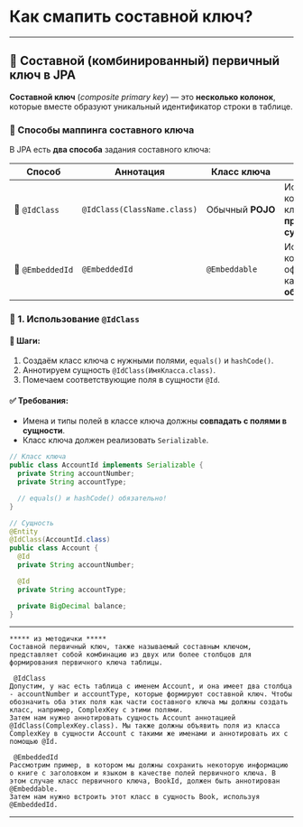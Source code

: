 # Как смапить составной ключ?

---
## 🔐 Составной (комбинированный) первичный ключ в JPA
**Составной ключ** (_composite primary key_) — это **несколько колонок**, которые вместе образуют уникальный идентификатор строки в таблице.

### 🧭 Способы маппинга составного ключа
В JPA есть **два способа** задания составного ключа:

|**Способ**|**Аннотация**|**Класс ключа**|**Особенности**|
|---|---|---|---|
|🔹 `@IdClass`|`@IdClass(ClassName.class)`|Обычный **POJO**|Используется, когда поля ключа **объявлены прямо в сущности**.|
|🔹 `@EmbeddedId`|`@EmbeddedId`|`@Embeddable`|Используется, когда ключ оформлен как **встроенный объект**.|

### 🧩 1. Использование `@IdClass`
#### 📌 Шаги:
1. Создаём класс ключа с нужными полями, `equals()` и `hashCode()`.
2. Аннотируем сущность `@IdClass(ИмяКласса.class)`.
3. Помечаем соответствующие поля в сущности `@Id`.
#### ✅ Требования:
- Имена и типы полей в классе ключа должны **совпадать с полями в сущности**.
- Класс ключа должен реализовать `Serializable`.

```java
// Класс ключа
public class AccountId implements Serializable {
  private String accountNumber;
  private String accountType;

  // equals() и hashCode() обязательно!
}

// Сущность
@Entity
@IdClass(AccountId.class)
public class Account {
  @Id
  private String accountNumber;

  @Id
  private String accountType;

  private BigDecimal balance;
}
```

---

```
***** из методички *****
Составной первичный ключ, также называемый составным ключом, представляет собой комбинацию из двух или более столбцов для формирования первичного ключа таблицы.

 @IdClass
Допустим, у нас есть таблица с именем Account, и она имеет два столбца - accountNumber и accountType, которые формируют составной ключ. Чтобы обозначить оба этих поля как части составного ключа мы должны создать класс, например, ComplexKey с этими полями.
Затем нам нужно аннотировать сущность Account аннотацией @IdClass(ComplexKey.class). Мы также должны объявить поля из класса ComplexKey в сущности Account с такими же именами и аннотировать их с помощью @Id.

 @EmbeddedId
Рассмотрим пример, в котором мы должны сохранить некоторую информацию о книге с заголовком и языком в качестве полей первичного ключа. В этом случае класс первичного ключа, BookId, должен быть аннотирован @Embeddable.
Затем нам нужно встроить этот класс в сущность Book, используя @EmbeddedId.
```

---
